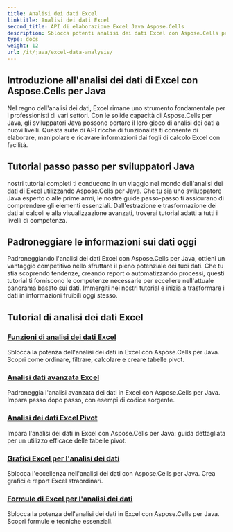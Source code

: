 ```yaml
---
title: Analisi dei dati Excel
linktitle: Analisi dei dati Excel
second_title: API di elaborazione Excel Java Aspose.Cells
description: Sblocca potenti analisi dei dati Excel con Aspose.Cells per Java. Esplora tutorial passo dopo passo per sviluppatori Java. Padroneggia gli insight sui dati oggi stesso.
type: docs
weight: 12
url: /it/java/excel-data-analysis/
---
```


## Introduzione all'analisi dei dati di Excel con Aspose.Cells per Java

Nel regno dell'analisi dei dati, Excel rimane uno strumento fondamentale per i professionisti di vari settori. Con le solide capacità di Aspose.Cells per Java, gli sviluppatori Java possono portare il loro gioco di analisi dei dati a nuovi livelli. Questa suite di API ricche di funzionalità ti consente di elaborare, manipolare e ricavare informazioni dai fogli di calcolo Excel con facilità.

## Tutorial passo passo per sviluppatori Java

nostri tutorial completi ti conducono in un viaggio nel mondo dell'analisi dei dati di Excel utilizzando Aspose.Cells per Java. Che tu sia uno sviluppatore Java esperto o alle prime armi, le nostre guide passo-passo ti assicurano di comprendere gli elementi essenziali. Dall'estrazione e trasformazione dei dati ai calcoli e alla visualizzazione avanzati, troverai tutorial adatti a tutti i livelli di competenza.

## Padroneggiare le informazioni sui dati oggi

Padroneggiando l'analisi dei dati Excel con Aspose.Cells per Java, ottieni un vantaggio competitivo nello sfruttare il pieno potenziale dei tuoi dati. Che tu stia scoprendo tendenze, creando report o automatizzando processi, questi tutorial ti forniscono le competenze necessarie per eccellere nell'attuale panorama basato sui dati. Immergiti nei nostri tutorial e inizia a trasformare i dati in informazioni fruibili oggi stesso.

## Tutorial di analisi dei dati Excel
### [Funzioni di analisi dei dati Excel](./data-analysis-functions-excel/)
Sblocca la potenza dell'analisi dei dati in Excel con Aspose.Cells per Java. Scopri come ordinare, filtrare, calcolare e creare tabelle pivot.
### [Analisi dati avanzata Excel](./advanced-data-analysis-excel/)
Padroneggia l'analisi avanzata dei dati in Excel con Aspose.Cells per Java. Impara passo dopo passo, con esempi di codice sorgente.
### [Analisi dei dati Excel Pivot](./data-analysis-excel-pivot/)
Impara l'analisi dei dati in Excel con Aspose.Cells per Java: guida dettagliata per un utilizzo efficace delle tabelle pivot.
### [Grafici Excel per l'analisi dei dati](./data-analysis-excel-charts/)
Sblocca l'eccellenza nell'analisi dei dati con Aspose.Cells per Java. Crea grafici e report Excel straordinari.
### [Formule di Excel per l'analisi dei dati](./data-analysis-excel-formulas/)
Sblocca la potenza dell'analisi dei dati in Excel con Aspose.Cells per Java. Scopri formule e tecniche essenziali.